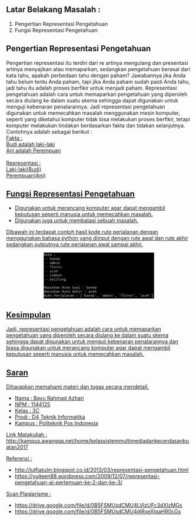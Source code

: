 ## Latar Belakang Masalah :
1. Pengertian Representasi Pengetahuan
2. Fungsi Representasi Pengetahuan

## Pengertian Representasi Pengetahuan
Pengertian representasi itu terdiri dari re artinya mengulang dan presentasi artinya menyajikan atau memaparkan, sedangkan pengetahuan berasal dari kata tahu, apakah perbedaan tahu dengan paham? Jawabannya jika Anda tahu belum tentu Anda paham, tapi jika Anda paham sudah pasti Anda tahu, jadi tahu itu adalah proses berfikir untuk menjadi paham. Representasi pengetahuan adalah cara untuk memaparkan pengetahuan yang diperoleh secara diulang ke dalam suatu skema sehingga dapat digunakan untuk menguji kebenaran penalarannya. Jadi representasi pengetahuan digunakan untuk memecahkan masalah menggunakan mesin komputer, seperti yang diketahui komputer tidak bisa melakukan proses berfikir, tetapi komputer melakukan tindakan berdasarkan fakta dan tidakan selanjutnya. Contohnya adalah sebagai berikut :<br>
<u>Fakta :<u><br>
Budi adalah laki-laki<br>
Ani adalah Perempuan<br><br>
<u>Representasi :<u><br>
Laki-laki(Budi)<br>
Perempuan(Ani)

## Fungsi Representasi Pengetahuan
* Digunakan untuk merancang komputer agar dapat mengambil keputusan seperti manusia untuk memecahkan masalah.
* Digunakan juga untuk membatasi sebuah masalah.

Dibawah ini terdapat contoh hasil kode rute perjalanan dengan menggunakan bahasa python yang diinput dengan rute awal dan rute akhir sedangkan outputnya rute perjalanan awal sampai akhir.
<p align ="center">
<img src="../../img/tugas2.PNG" width="300px">
</p>

## Kesimpulan
Jadi, representasi pengetahuan adalah cara untuk memaparkan pengetahuan yang diperoleh secara diulang ke dalam suatu skema sehingga dapat digunakan untuk menguji kebenaran penalarannya dan biasa digunakan untuk merancang komputer agar dapat mengambil keputusan seperti manusia untuk memecahkan masalah.

## Saran
Diharapkan memahami materi dan tugas secara mendetail.
<br>
* Nama : Bayu Rahmad Azhari
* NPM : 1144125
* Kelas : 3C
* Prodi : D4 Teknik Informatika
* Kampus : Politeknik Pos Indonesia

Link Matakuliah : http://kampus.awangga.net/home/kelassistemmultimediadankecerdasanbuatan2017

Referensi :
* http://lutfiatulm.blogspot.co.id/2013/03/representasi-pengetahuan.html
* https://yuiteen88.wordpress.com/2009/12/07/representasi-pengetahuan-ai-pertemuan-ke-2-dan-ke-3/

Scan Plagiarisme :
* https://drive.google.com/file/d/0B5FSMUsdCMU4LVIzUFc3dXIzMGs
* https://drive.google.com/file/d/0B5FSMUsdCMU4djRxeXlqaHR0cGs